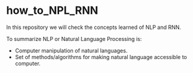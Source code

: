 # how_to_NPL_RNN
In this repository we will check the concepts learned of NLP and RNN.

To summarize NLP or Natural Language Processing is:

* Computer manipulation of natural languages.
* Set of methods/algorithms for making natural language accessible to computer.
